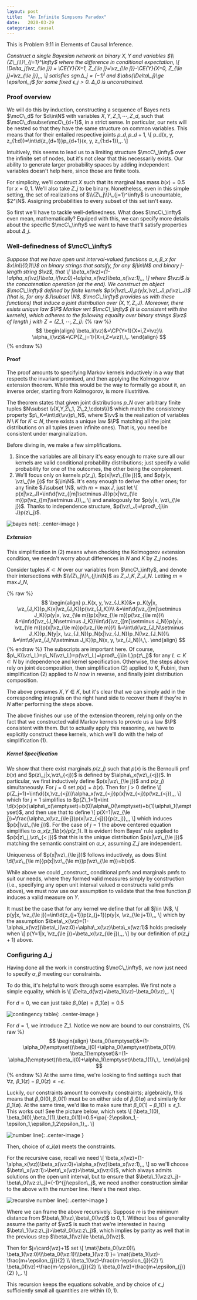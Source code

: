 ```yaml
---
layout: post
title:  "An Infinite Simpsons Paradox"
date:   2020-03-29
categories: causal
---
```


This is Problem 9.11 in Elements of Causal Inference.

_Construct a single Bayesian network on binary $X,Y$ and variables $\\{Z\_j\\}\_{j=1}^\infty$ where the difference in conditional expectation,
\\[
\Delta\_j(\vz\_{\le j}) = \CE{Y}{X=1, Z\_{\le j}=\vz\_{\le j}}-\CE{Y}{X=0, Z\_{\le j}=\vz\_{\le j}}\,\,,
\\]
satisfies $\DeclareMathOperator\sgn{sgn}\sgn \Delta\_j=(-1)^{j}$ and $\abs{\Delta\_j}\ge \epsilon\_j$ for some fixed $\epsilon\_j>0$. $\Delta\_0$ is unconstrained._

### Proof overview

We will do this by induction, constructing a sequence of Bayes nets $\mcC\_d$ for $d\in\N$ with variables $X,Y,Z\_1,\cdots,Z\_d$, such that $\mcC\_d\subset\mcC\_{d+1}$, in a strict sense. In particular, our nets will be nested so that they have the same structure on common variables. This means that for their entailed respective joints $p\_d,p\_{d+1}$,
\\[
p\_d(x, y, z\_{1:d})=\int\d{z\_{d+1}}p\_{d+1}(x, y, z\_{1:d+1})\,\,.
\\]

Intuitively, this seems to lead us to a limiting structure $\mcC\_\infty$ over the infinite set of nodes, but it's not clear that this necessarily exists. Our ability to generate larger probability spaces by adding independent variables doesn't help here, since those are finite tools.

For simplicity, we'll construct $X$ such that its marginal has mass $b(x)=0.5$ for $x=0,1$. We'll also take $Z\_j$ to be binary. Nonetheless, even in this simple setting, the set of realizations of $\\{Z\_j\\}\_{j=1}^\infty$ is uncountable, $2^\N$. Assigning probabilities to every subset of this set isn't easy.

So first we'll have to tackle well-definedness. What does $\mcC\_\infty$ even mean, mathematically? Equiped with this, we can specify more details about the specific $\mcC\_\infty$ we want to have that'll satisfy properties about $\Delta\_j$.

### Well-definedness of $\mcC\_\infty$

_Suppose that we have open unit interval-valued functions $\alpha\_x,\beta\_x$ for $x\in\\{0,1\\}$ on binary strings that satsify, for any $j\in\N$ and binary $j$-length string $\vz$, that
\\[
\beta\_x(\vz)=(1-\alpha\_x(\vz))\beta\_i(\vz:0)+\alpha\_x(\vz)\beta\_x(\vz:1)\,\,,
\\]
where $\vz:i$ is the concatenation operation (at the end). We construct an object $\mcC\_\infty$ defined by finite kernels $p(x|\vz\_J),p(y|x,\vz\_J),p(\vz\_J)$ (that is, for any $J\subset \N$, $\mcC\_\infty$ provides us with these functions) that induce a joint distribution over $(X, Y, Z\_J)$. Moreover, there exists unique law $\P$ Markov wrt $\mcC\_\infty$ (it is consistent with the kernels), which adheres to the following equality over binary strings $\vz$ of length $j$ with $Z=(Z\_1,\cdots, Z\_j)$:_
{% raw %}
$$
\begin{align}
\beta_i(\vz)&=\CP{Y=1}{X=i,Z=\vz}\\
\alpha_i(\vz)&=\CP{Z_j=1}{X=i,Z=\vz}\,\,.
\end{align}
$$
{% endraw %}

#### Proof

The proof amounts to specifying Markov kernels inductively in a way that respects the invariant promised, and then applying the Kolmogorov extension theorem. While this would be the way to formally go about it, an inverse order, starting from Kolmogorov, is more illustritive.

The theorem states that given joint distributions $p\_N$ over arbitrary finite tuples $N\subset \\{X,Y,Z\_1, Z\_2,\cdots\\}$ which match the consistency property $p\_K=\int\d{\vv}p\_N$, where $\vv$ is the realization of variables $N\setminus K$ for $K\subset N$, there exists a unique law $\P$ matching all the joint distributions on all tuples (even infinite ones). That is, you need be consistent under marginalization.



Before diving in, we make a few simplifications.

1. Since the variables are all binary it's easy enough to make sure all our kernels are valid conditional probability distributions; just specify a valid probability for one of the outcomes, the other being the complement.
2. We'll focus only on kernels $p(z\_j)$, $p(x|\vz\_{\le j})$, and $p(y|x, \vz\_{\le j})$ for $j\in\N$. It's easy enough to derive the other ones; for any finite $J\subset \N$, with $m=\max J$, just let
\\[
p(x|\vz\_J)=\int\d{\vz\_{[m]\setminus J}}p(x|\vz\_{\le m})p(\vz\_{[m]\setminus J})\,\,,
\\]
and analogously for $p(y|x, \vz\_{\le j})$. Thanks to independence structure, $p(\vz\_J)=\prod\_{j\in J}p(z\_j)$.

![bayes net](/assets/2020-simpsons-series/diagram.jpg){: .center-image }

##### Extension

This simplification in (2) means when checking the Kolmogorov extension condition, we needn't worry about differences in $N$ and $K$ by $Z\_j$ nodes.

Consider tuples $K\subset N$ over our variables from $\mcC\_\infty$, and denote their intersections with $\\{Z\_j\\}\_{j\in\N}$ as $Z\_{J\_K},Z\_{J\_N}$. Letting $m=\max J\_N$, 

{% raw %}
$$
\begin{align}
p_K(x, y, \vz_{J_K})&= p_K(y|x, \vz_{J_K})p_K(x|\vz_{J_K})p(\vz_{J_K})\\
&=\int\d{\vz_{[m]\setminus J_K}}p(y|x, \vz_{\le m})p(x|\vz_{\le m})p(\vz_{\le m})\\
&=\int\d{\vz_{J_N\setminus J_K}}\int\d{\vz_{[m]\setminus J_N}}p(y|x, \vz_{\le m})p(x|\vz_{\le m})p(\vz_{\le m})\\
&=\int\d{\vz_{J_N\setminus J_K}}p_N(y|x, \vz_{J_N})p_N(x|\vz_{J_N})p_N(\vz_{J_N})\\
&=\int\d{\vz_{J_N\setminus J_K}}p_N(x, y, \vz_{J_N})\,\,.
\end{align}
$$
{% endraw %}
The subscripts are important here. Of course, $p\_K(\vz\_L)=p\_N(\vz\_L)=p(\vz\_L)=\prod\_{j\in L}p(z\_j)$ for any $L\subset K\subset N$ by independence and kernel specification. Otherwise, the steps above rely on joint decomposition, then simplification (2) applied to $K$, Fubini, then simplification (2) applied to $N$ now in reverse, and finally joint distribution composition.

The above presumes $X,Y\in K$, but it's clear that we can simply add in the corresponding integrals on the right hand side to recover them if they're in $N$ after performing the steps above.

The above finishes our use of the extension theorem, relying only on the fact that we constructed valid Markov kernels to provde us a law $\P$ consistent with them. But to actually apply this reasoning, we have to explicitly construct these kernels, which we'll do with the help of simplification (1).

##### Kernel Specification

We show that there exist marginals $p(z\_j)$ such that $p(x)$ is the Bernoulli pmf $b(x)$ and $p(z\_j|x,\vz\_{<j})$ is defined by $\alpha\_x(\vz\_{<j})$. In particular, we first inductively define $p(x|\vz\_{\le j})$ and $p(z\_j)$ simultaneously. For $j=0$ set $p(x)=b(x)$. Then for $j>0$ define
\\[
p(Z\_j=1)=\int\d{(x,\vz\_{<j})}\alpha\_x(\vz\_{<j})p(x|\vz\_{<j})p(\vz\_{<j})\,\,,
\\]
which for $j=1$ simplifies to $p(Z\_1=1)=\int \d{x}p(x)\alpha\_x(\emptyset)=b(0)\alpha\_0(\emptyset)+b(1)\alpha\_1(\emptyset)$, and then use that to define
\\[
p(X=1|\vz\_{\le j})=\frac{\alpha\_x(\vz\_{\le j})p(x|\vz\_{<j})}{p(z\_j)}\,\,,
\\]
which induces $p(x|\vz\_{\le j})$. For the case of $j=1$ the above centered equation simplifies to $\alpha\_x(z\_1)b(x)/p(z\_1)$. It is evident from Bayes' rule applied to $p(x|z\_j,\vz\_{< j})$ that this is the unique distribution $p(x|\vz\_{\le j})$ matching the semantic constraint on $\alpha\_x$, assuming $Z\_j$ are independent.

Uniqueness of $p(x|\vz\_{\le j})$
follows inductively, as does
$\int \d{\vz\_{\le m}}p(x|\vz\_{\le m})p(\vz\_{\le m})=b(x)$.

While above we could \_construct\_ conditional pmfs and marginals pmfs to suit our needs, where they formed valid measures simply by construction (i.e., specifying any open unit interval valued $\alpha$ constructs valid pmfs above), we must now use our assumption to validate that the free function $\beta$ induces a valid measure on $Y$.

It must be the case that for any kernel we define that for all $j\in \N$,
\\[
p(y|x, \vz\_{\le j})=\int\d{z\_{j+1}}p(z\_{j+1})p(y|x, \vz\_{\le j+1})\,\,,
\\]
which by the assumption $\beta\_x(\vz)=(1-\alpha\_x(\vz))\beta\_i(\vz:0)+\alpha\_x(\vz)\beta\_x(\vz:1)$ holds precisely when
\\[
p(Y=1|x, \vz\_{\le j})=\beta\_x(\vz\_{\le j})\,\,,
\\]
by our definition of $p(z\_{j+1})$ above.

### Configuring $\Delta\_j$

Having done all the work in constructing $\mcC\_\infty$, we now just need to specify $\alpha, \beta$ meeting our constraints.

To do this, it's helpful to work through some examples. We first note a simple equality, which is
\\[
\Delta\_d(\vz)=\beta\_1(\vz)-\beta\_0(\vz)\,\,.
\\]

For $d=0$, we can just take $\beta\_0(\emptyset)=\beta\_1(\emptyset)=0.5$


![contingency table](/assets/2020-simpsons-series/contingency.jpg){: .center-image }

For $d=1$, we introduce $Z\_1$. Notice we now are bound to our constraints,
{% raw %}
$$
\begin{align}
    \beta_0(\emptyset)&=(1-\alpha_0(\emptyset))\beta_i(0)+\alpha_0(\emptyset)\beta_0(1)\\
\beta_1(\emptyset)&=(1-\alpha_1(\emptyset))\beta_i(0)+\alpha_1(\emptyset)\beta_1(1)\,\,.
\end{align}
$$
{% endraw %}
At the same time, we're looking to find settings such that $\forall z,\,\,\beta\_1(z)-\beta\_0(z)\le -\epsilon$.

Luckily, our constraints amount to convexity constraints; algebraicly, this means that $\beta\_0(0),\beta\_0(1)$ must be on either side of $\beta\_0(\emptyset)$ and similarly for $\beta\_1(\emptyset)$. At the same time, we'd like to make sure that $\beta\_0(1)-\beta\_1(1)\ge \epsilon\_1$. This works out! See the picture below, which sets
\\[
(\beta\_1(0), \beta\_0(0),\beta\_1(1),\beta\_0(1))=0.5+\pa{-2\epsilon\_1,-\epsilon\_1,\epsilon\_1,2\epsilon\_1}\,\,.
\\]


![number line](/assets/2020-simpsons-series/numberline.jpg){: .center-image }

Then, choice of $\alpha\_i(\emptyset)$ meets the constraints.

For the recursive case, recall we need
\\[
\beta\_x(\vz)=(1-\alpha\_x(\vz))\beta\_x(\vz:0)+\alpha\_x(\vz)\beta\_x(\vz:1)\,\,,
\\]
so we'll choose $\beta\_x(\vz:1)>\beta\_x(\vz)>\beta\_x(\vz:0)$, which always admits solutions on the open unit interval, but to ensure that $\beta\_1(\vz:z\_j)-\beta\_0(\vz:z\_j)=(-1)^{j}\epsilon\_j$, we need another construction similar to the above with the number line. Here's the next step.


![recursive number line](/assets/2020-simpsons-series/recursive-numberline.jpg){: .center-image }

Where we can frame the above recursively. Suppose $m$ is the minimum distance from $\beta\_1(\vz),\beta\_0(\vz)$ to $0,1$. Without loss of generality assume the parity of $\vz$ is such that we're interested in having $\beta\_1(\vz:z\_j)>\beta\_0(\vz:z\_j)$, which implies by parity as well that in the previous step $\beta\_1(\vz)\le \beta\_0(\vz)$.

Then for $j=\card{\vz}+1$ set
\\[
\mat{\beta\_0(\vz:0)\\\\ \beta\_1(\vz:0)\\\\\beta\_0(\vz:1)\\\\\beta\_1(\vz:1) }=
\mat{\beta\_1(\vz)-\frac{m+\epsilon\_{j}}{2} \\\\ \beta\_1(\vz)-\frac{m-\epsilon\_{j}}{2} \\\\ \beta\_0(\vz)+\frac{m-\epsilon\_{j}}{2} \\\\ \beta\_0(\vz)+\frac{m+\epsilon\_{j}}{2} }\,\,.
\\]

This recursion keeps the equations solvable, and by choice of $\epsilon\_{j}$ sufficiently small all quantities are within $(0,1)$.
